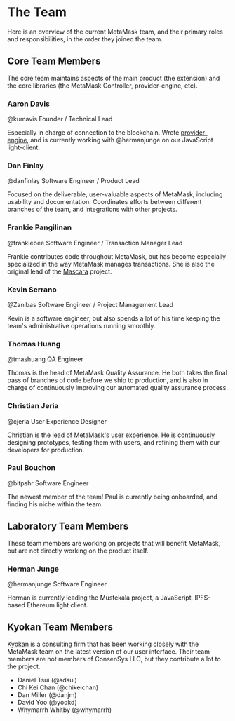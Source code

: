 # The Team

Here is an overview of the current MetaMask team, and their primary roles and responsibilities, in the order they joined the team.

## Core Team Members

The core team maintains aspects of the main product (the extension) and the core libraries (the MetaMask Controller, provider-engine, etc).

### Aaron Davis

@kumavis
Founder / Technical Lead

Especially in charge of connection to the blockchain. Wrote [provider-engine](https://github.com/MetaMask/provider-engine), and is currently working with @hermanjunge on our JavaScript light-client.

### Dan Finlay

@danfinlay
Software Engineer / Product Lead

Focused on the deliverable, user-valuable aspects of MetaMask, including usability and documentation. Coordinates efforts between different branches of the team, and integrations with other projects.

### Frankie Pangilinan

@frankiebee
Software Engineer / Transaction Manager Lead

Frankie contributes code throughout MetaMask, but has become especially specialized in the way MetaMask manages transactions. She is also the original lead of the [Mascara](https://github.com/MetaMask/mascara) project.

### Kevin Serrano

@Zanibas
Software Engineer / Project Management Lead

Kevin is a software engineer, but also spends a lot of his time keeping the team's administrative operations running smoothly.

### Thomas Huang

@tmashuang
QA Engineer

Thomas is the head of MetaMask Quality Assurance. He both takes the final pass of branches of code before we ship to production, and is also in charge of continuously improving our automated quality assurance process.

### Christian Jeria

@cjeria
User Experience Designer

Christian is the lead of MetaMask's user experience. He is continuously designing prototypes, testing them with users, and refining them with our developers for production.

### Paul Bouchon

@bitpshr
Software Engineer

The newest member of the team! Paul is currently being onboarded, and finding his niche within the team.

## Laboratory Team Members

These team members are working on projects that will benefit MetaMask, but are not directly working on the product itself.

### Herman Junge

@hermanjunge
Software Engineer

Herman is currently leading the Mustekala project, a JavaScript, IPFS-based Ethereum light client.

## Kyokan Team Members

[Kyokan](http://kyokan.io/) is a consulting firm that has been working closely with the MetaMask team on the latest version of our user interface. Their team members are not members of ConsenSys LLC, but they contribute a lot to the project.

- Daniel Tsui (@sdsui)
- Chi Kei Chan (@chikeichan)
- Dan Miller (@danjm)
- David Yoo (@yookd)
- Whymarrh Whitby (@whymarrh)

